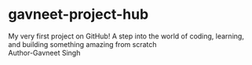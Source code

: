 # gavneet-project-hub
My very first project on GitHub! A step into the world of coding, learning, and building something amazing from scratch
<br>
Author-Gavneet Singh
